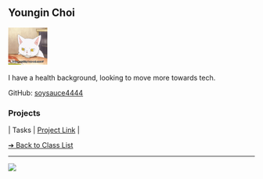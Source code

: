<style>@import url("//readme.codeadam.ca/readme.css");</style>

## Youngin Choi

![Youngin Choi Profile](../images/soysauce4444.png)

I have a health background, looking to move more towards tech.

GitHub: [soysauce4444](https://github.com/soysauce4444)


### Projects

| Tasks | [Project Link](https://tasks.brickmmo.com/) |

[&#10132; Back to Class List](/)

---

<a href="https://brickmmo.com">
<img src="https://brickmmo.com/images/brickmmo-logo-horizontal.jpg" width="100">
</a>
